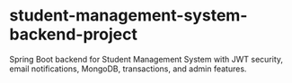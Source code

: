 # student-management-system-backend-project
Spring Boot backend for Student Management System with JWT security, email notifications, MongoDB, transactions, and admin features.
